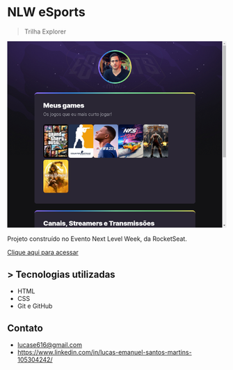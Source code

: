 # NLW eSports

> Trilha Explorer

![preview](./github/preview2.png) 

Projeto construído no Evento Next Level Week, da RocketSeat.

[Clique aqui para acessar](https://lucase616.github.io/NLW-LcsE/)

## > Tecnologias utilizadas

- HTML
- CSS
- Git e GitHub

## Contato

- lucase616@gmail.com
- https://www.linkedin.com/in/lucas-emanuel-santos-martins-105304242/